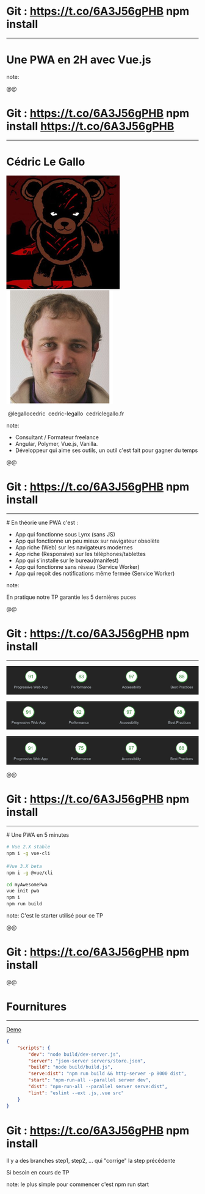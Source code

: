 
# Git : https://t.co/6A3J56gPHB  npm install
---

# Une PWA en 2H avec Vue.js

note:

@@
# Git : https://t.co/6A3J56gPHB npm install https://t.co/6A3J56gPHB
---
# Cédric Le Gallo

![Bloody Bear](img/grumly.jpeg)<!-- .element: class="center" -->
![Bloody Bear](img/cedric.jpg)<!-- .element: class="center" -->

<span class="fa fa-twitter center">&nbsp;@legallocedric</span>
<span class="fa fa-github center">&nbsp;cedric-legallo</span>
<span class="fa fa-globe center">&nbsp;cedriclegallo.fr</span>

note:
- Consultant / Formateur freelance
- Angular, Polymer, Vue.js, Vanilla.
- Développeur qui aime ses outils, un outil c'est fait pour gagner du temps

@@
# Git : https://t.co/6A3J56gPHB npm install
---
# En théorie une PWA c'est : 

* App qui fonctionne sous Lynx (sans JS)<!-- .element: class="fragment" -->
* App qui fonctionne un peu mieux sur navigateur obsolète<!-- .element: class="fragment" -->
* App riche (Web) sur les navigateurs modernes<!-- .element: class="fragment" -->
* App riche (Responsive) sur les téléphones/tablettes<!-- .element: class="fragment" -->
* App qui s'installe sur le bureau(manifest)<!-- .element: class="fragment" -->
* App qui fonctionne sans réseau (Service Worker)<!-- .element: class="fragment" -->
* App qui reçoit des notifications même fermée (Service Worker)<!-- .element: class="fragment" -->

note:

En pratique notre TP garantie les 5 dernières puces

@@
# Git : https://t.co/6A3J56gPHB npm install
---

![home](img/home.png)

![store](img/store.png)

![detail](img/detail.png)

@@
# Git : https://t.co/6A3J56gPHB npm install
---
# Une PWA en 5 minutes

```bash
# Vue 2.X stable
npm i -g vue-cli 

#Vue 3.X beta
npm i -g @vue/cli
```

```bash
cd myAwesomePwa
vue init pwa
npm i
npm run build
```

note:
C'est le starter utilisé pour ce TP

@@

# Git : https://t.co/6A3J56gPHB npm install
<!-- .element: style="position:absolute;top:600px;"-->

<!-- .slide: data-background-image="img/fourniture.png" data-background-color="white" data-background-size="contain" -->

@@
# Fournitures
---

[Demo](http://localhost:8001)

```JSON
{
	"scripts": {
		"dev": "node build/dev-server.js",
		"server": "json-server servers/store.json",
		"build": "node build/build.js",
		"serve:dist": "npm run build && http-server -p 8000 dist",
		"start": "npm-run-all --parallel server dev",
		"dist": "npm-run-all --parallel server serve:dist",
		"lint": "eslint --ext .js,.vue src"
	}
}
```

# Git : https://t.co/6A3J56gPHB npm install

Il y a des branches step1, step2, ... qui "corrige" la step précédente

Si besoin en cours de TP

note:
le plus simple pour commencer c'est npm run start